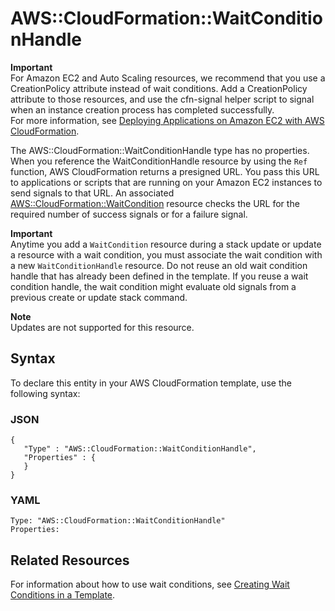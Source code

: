# AWS::CloudFormation::WaitConditionHandle<a name="aws-properties-waitconditionhandle"></a>

**Important**  
For Amazon EC2 and Auto Scaling resources, we recommend that you use a CreationPolicy attribute instead of wait conditions\. Add a CreationPolicy attribute to those resources, and use the cfn\-signal helper script to signal when an instance creation process has completed successfully\.  
For more information, see [Deploying Applications on Amazon EC2 with AWS CloudFormation](deploying.applications.md)\.

The AWS::CloudFormation::WaitConditionHandle type has no properties\. When you reference the WaitConditionHandle resource by using the `Ref` function, AWS CloudFormation returns a presigned URL\. You pass this URL to applications or scripts that are running on your Amazon EC2 instances to send signals to that URL\. An associated [AWS::CloudFormation::WaitCondition](aws-properties-waitcondition.md) resource checks the URL for the required number of success signals or for a failure signal\.

**Important**  
Anytime you add a `WaitCondition` resource during a stack update or update a resource with a wait condition, you must associate the wait condition with a new `WaitConditionHandle` resource\. Do not reuse an old wait condition handle that has already been defined in the template\. If you reuse a wait condition handle, the wait condition might evaluate old signals from a previous create or update stack command\.

**Note**  
Updates are not supported for this resource\.

## Syntax<a name="aws-resource-cloudformation-waitconditionhandle-syntax"></a>

To declare this entity in your AWS CloudFormation template, use the following syntax:

### JSON<a name="aws-resource-cloudformation-waitconditionhandle-syntax.json"></a>

```
{
   "Type" : "AWS::CloudFormation::WaitConditionHandle",
   "Properties" : {
   }
}
```

### YAML<a name="aws-resource-cloudformation-waitconditionhandle-syntax.yaml"></a>

```
Type: "AWS::CloudFormation::WaitConditionHandle"
Properties:
```

## Related Resources<a name="w3ab2c21c10d182c13"></a>

For information about how to use wait conditions, see [Creating Wait Conditions in a Template](using-cfn-waitcondition.md)\.